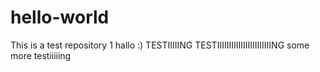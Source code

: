 # hello-world
This is a test repository 1
hallo :)
TESTIIIIING TESTIIIIIIIIIIIIIIIIIIIIIIING
some more testiiiiing
